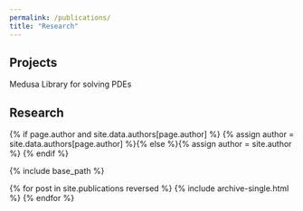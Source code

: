 ```yaml
---
permalink: /publications/
title: "Research"
---
```


## Projects
Medusa Library for solving PDEs

## Research

{% if page.author and site.data.authors[page.author] %}
  {% assign author = site.data.authors[page.author] %}{% else %}{% assign author = site.author %}
{% endif %}

{% include base_path %}

{% for post in site.publications reversed %}
  {% include archive-single.html %}
{% endfor %}